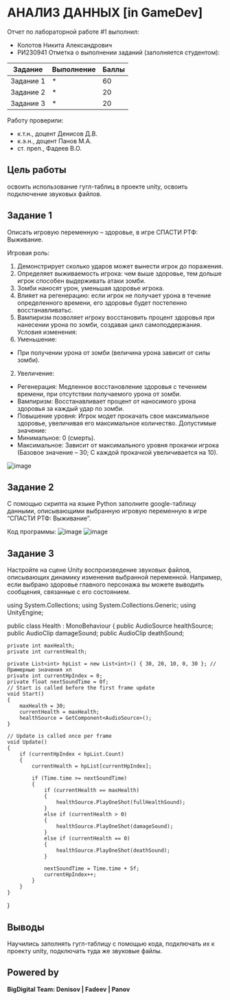 # АНАЛИЗ ДАННЫХ [in GameDev]
Отчет по лабораторной работе #1 выполнил:
- Колотов Никита Александрович
- РИ230941
Отметка о выполнении заданий (заполняется студентом):

| Задание | Выполнение | Баллы |
| ------ | ------ | ------ |
| Задание 1 | * | 60 |
| Задание 2 | *| 20 |
| Задание 3 | * | 20 |

Работу проверили:
- к.т.н., доцент Денисов Д.В.
- к.э.н., доцент Панов М.А.
- ст. преп., Фадеев В.О.

## Цель работы
освоить использование гугл-таблиц в проекте unity, освоить подключение звуковых файлов.

## Задание 1
Описать игровую переменную – здоровье, в игре СПАСТИ РТФ: Выживание.

Игровая роль:
1.	Демонстрирует сколько ударов может вынести игрок до поражения.
2.	Определяет выживаемость игрока: чем выше здоровье, тем дольше игрок способен выдерживать атаки зомби.
3.	Зомби наносят урон, уменьшая здоровье игрока.
4.	Влияет на регенерацию: если игрок не получает урона в течение определенного времени, его здоровье будет постепенно восстанавливатьс.
5.	Вампиризм позволяет игроку восстановить процент здоровья при нанесении урона по зомби, создавая цикл самоподдержания.
Условия изменения:
1.	Уменьшение:
-	При получении урона от зомби (величина урона зависит от силы зомби).
2.	Увеличение:
-	Регенерация: Медленное восстановление здоровья с течением времени, при отсутствии получаемого урона от зомби.
-	Вампиризм: Восстанавливает процент от наносимого урона здоровья за каждый удар по зомби.
-	Повышение уровня: Игрок модет прокачать свое максимальное здоровье, увеличивая его максимальное количество.
Допустимые значение:
-	Минимальное: 0 (смерть).
-	Максимальное: Зависит от максимального уровня прокачки игрока (Базовое значение – 30; С каждой прокачкой увеличивается на 10).

![image](https://github.com/user-attachments/assets/12bc9b26-86f9-427e-b878-ea06f40ae108)



## Задание 2
С помощью скрипта на языке Python заполните google-таблицу данными, описывающими выбранную игровую переменную в игре “СПАСТИ РТФ: Выживание”.

Код программы:
![image](https://github.com/user-attachments/assets/fd581625-9283-4e62-b620-67cf99d5162d)
![image](https://github.com/user-attachments/assets/07a51973-09b6-4514-a00a-4d9afe183b32)





## Задание 3
Настройте на сцене Unity воспроизведение звуковых файлов, описывающих динамику изменения выбранной переменной. Например, если выбрано здоровье главного персонажа вы можете выводить сообщения, связанные с его состоянием.

using System.Collections;
using System.Collections.Generic;
using UnityEngine;

public class Health : MonoBehaviour
{
    public AudioSource healthSource; 
    public AudioClip damageSound;
    public AudioClip deathSound;

    private int maxHealth;
    private int currentHealth;

    private List<int> hpList = new List<int>() { 30, 20, 10, 0, 30 }; // Примерные значения хп
    private int currentHpIndex = 0; 
    private float nextSoundTime = 0f; 
    // Start is called before the first frame update
    void Start()
    {
        maxHealth = 30;
        currentHealth = maxHealth;
        healthSource = GetComponent<AudioSource>(); 
    }

    // Update is called once per frame
    void Update()
    {
        if (currentHpIndex < hpList.Count)
        {
            currentHealth = hpList[currentHpIndex]; 

            if (Time.time >= nextSoundTime)
            {
                if (currentHealth == maxHealth)
                {
                    healthSource.PlayOneShot(fullHealthSound);
                }
                else if (currentHealth > 0)
                {
                    healthSource.PlayOneShot(damageSound);
                }
                else if (currentHealth == 0)
                {
                    healthSource.PlayOneShot(deathSound);
                }

                nextSoundTime = Time.time + 5f; 
                currentHpIndex++; 
            }
        }
    }
}


## Выводы
Научились заполнять гугл-таблицу с помощью кода, подключать их к проекту unity, подключать туда же звуковые файлы.

## Powered by

**BigDigital Team: Denisov | Fadeev | Panov**
